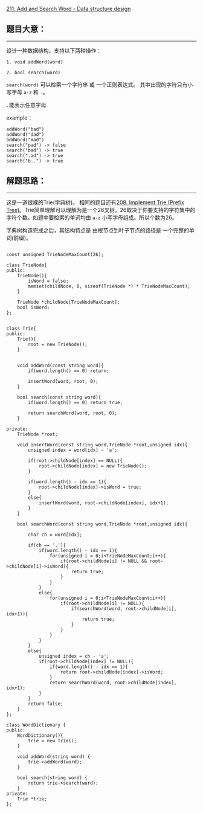 
[211. Add and Search Word - Data structure design](https://leetcode.com/problems/add-and-search-word-data-structure-design/)

## 题目大意：
- - -
设计一种数据结构，支持以下两种操作：
	
	1. void addWord(word)
	
	2. bool search(word)
	
`search(word)` 可以检索一个字符串 或 一个正则表达式。 其中出现的字符只有小写字母 `a-z` 和 `.`。

`.`能表示任意字母

example：

```
addWord("bad")
addWord("dad")
addWord("mad")
search("pad") -> false
search("bad") -> true
search(".ad") -> true
search("b..") -> true

```

## 解题思路：
- - -
这是一道很裸的Trie(字典树)。 相同的题目还有[208. Implement Trie (Prefix Tree)](https://leetcode.com/problems/implement-trie-prefix-tree/])。Trie简单理解可以理解为是一个26叉树。26取决于你要支持的字符集中的字符个数。如题中要检索的单词均由 `a-z` 小写字母组成。所以个数为26。

字典树构造完成之后，其结构特点是 由根节点到叶子节点的路径是 一个完整的单词(前缀)。


```

const unsigned TrieNodeMaxCount(26);

class TrieNode{
public:
    TrieNode(){
        isWord = false;
        memset(childNode, 0, sizeof(TrieNode *) * TrieNodeMaxCount);
    }
    
    TrieNode *childNode[TrieNodeMaxCount];
    bool isWord;
};


class Trie{
public:
    Trie(){
        root = new TrieNode();
    }
    
    
    void addWord(const string word){
        if(word.length() == 0) return;
        
        insertWord(word, root, 0);
    }
    
    bool search(const string word){
        if(word.length() == 0) return true;
        
        return searchWord(word, root, 0);
    }
    
private:
    TrieNode *root;
    
    void insertWord(const string word,TrieNode *root,unsigned idx){
        unsigned index = word[idx] - 'a';
        
        if(root->childNode[index] == NULL){
            root->childNode[index] = new TrieNode();
        }
        
        if(word.length() - idx == 1){
            root->childNode[index]->isWord = true;
        }
        else{
            insertWord(word, root->childNode[index], idx+1);
        }
    }
    
    bool searchWord(const string word,TrieNode *root,unsigned idx){
        
        char ch = word[idx];
        
        if(ch == '.'){
            if(word.length() - idx == 1){
                for(unsigned i = 0;i<TrieNodeMaxCount;i++){
                    if(root->childNode[i] != NULL && root->childNode[i]->isWord){
                        return true;
                    }
                }
            }
            else{
                for(unsigned i = 0;i<TrieNodeMaxCount;i++){
                    if(root->childNode[i] != NULL){
                        if(searchWord(word, root->childNode[i], idx+1)){
                            return true;
                        }
                    }
                }
            }
        }
        else{
            unsigned index = ch - 'a';
            if(root->childNode[index] != NULL){
                if(word.length() - idx == 1){
                    return root->childNode[index]->isWord;
                }
                return searchWord(word, root->childNode[index], idx+1);
            }
        }
        return false;
    }
};

class WordDictionary {
public:
    WordDictionary(){
        trie = new Trie();
    }
    
    void addWord(string word) {
        trie->addWord(word);
    }
    
    bool search(string word) {
        return trie->search(word);
    }
private:
    Trie *trie;
};


```